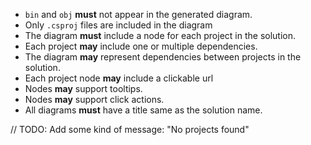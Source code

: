 - `bin` and `obj` **must** not appear in the generated diagram.
- Only `.csproj` files are included in the diagram
- The diagram **must** include a node for each project in the solution.
- Each project **may** include one or multiple dependencies.
- The diagram **may** represent dependencies between projects in the solution.
- Each project node **may** include a clickable url
- Nodes **may** support tooltips.
- Nodes **may** support click actions.
- All diagrams **must** have a title same as the solution name.

// TODO: Add some kind of message: "No projects found"